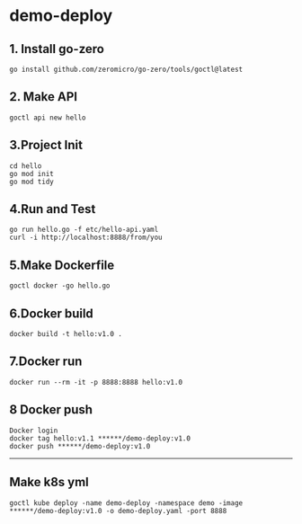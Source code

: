 # demo-deploy

## 1. Install go-zero
```
go install github.com/zeromicro/go-zero/tools/goctl@latest
```

## 2. Make API
```
goctl api new hello
```

## 3.Project Init
```
cd hello
go mod init
go mod tidy
```

## 4.Run and Test
```
go run hello.go -f etc/hello-api.yaml
curl -i http://localhost:8888/from/you
```

## 5.Make Dockerfile
```
goctl docker -go hello.go
```

## 6.Docker build
```
docker build -t hello:v1.0 .
```

## 7.Docker run
```
docker run --rm -it -p 8888:8888 hello:v1.0
```

## 8 Docker push
```
Docker login
docker tag hello:v1.1 ******/demo-deploy:v1.0
docker push ******/demo-deploy:v1.0
```

---

## Make k8s yml
```
goctl kube deploy -name demo-deploy -namespace demo -image ******/demo-deploy:v1.0 -o demo-deploy.yaml -port 8888
```
